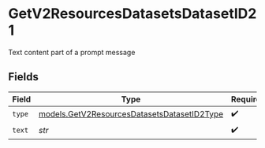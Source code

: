 # GetV2ResourcesDatasetsDatasetID21

Text content part of a prompt message


## Fields

| Field                                                                                            | Type                                                                                             | Required                                                                                         | Description                                                                                      |
| ------------------------------------------------------------------------------------------------ | ------------------------------------------------------------------------------------------------ | ------------------------------------------------------------------------------------------------ | ------------------------------------------------------------------------------------------------ |
| `type`                                                                                           | [models.GetV2ResourcesDatasetsDatasetID2Type](../models/getv2resourcesdatasetsdatasetid2type.md) | :heavy_check_mark:                                                                               | N/A                                                                                              |
| `text`                                                                                           | *str*                                                                                            | :heavy_check_mark:                                                                               | N/A                                                                                              |